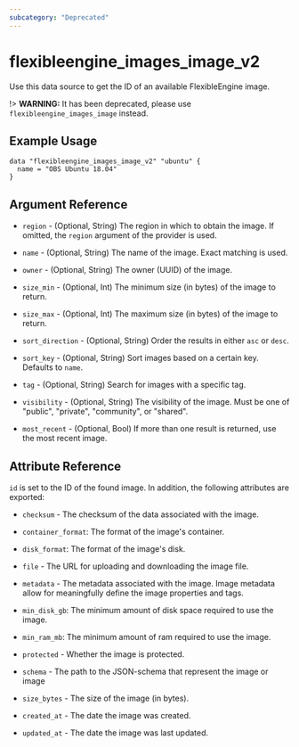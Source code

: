 ```yaml
---
subcategory: "Deprecated"
---
```


# flexibleengine_images_image_v2

Use this data source to get the ID of an available FlexibleEngine image.

!> **WARNING:** It has been deprecated, please use `flexibleengine_images_image` instead.

## Example Usage

```hcl
data "flexibleengine_images_image_v2" "ubuntu" {
  name = "OBS Ubuntu 18.04"
}
```

## Argument Reference

* `region` - (Optional, String) The region in which to obtain the image.
  If omitted, the `region` argument of the provider is used.

* `name` - (Optional, String) The name of the image. Exact matching is used.

* `owner` - (Optional, String) The owner (UUID) of the image.

* `size_min` - (Optional, Int) The minimum size (in bytes) of the image to return.

* `size_max` - (Optional, Int) The maximum size (in bytes) of the image to return.

* `sort_direction` - (Optional, String) Order the results in either `asc` or `desc`.

* `sort_key` - (Optional, String) Sort images based on a certain key. Defaults to `name`.

* `tag` - (Optional, String) Search for images with a specific tag.

* `visibility` - (Optional, String) The visibility of the image. Must be one of
 "public", "private", "community", or "shared".

* `most_recent` - (Optional, Bool) If more than one result is returned, use the most
  recent image.

## Attribute Reference

`id` is set to the ID of the found image. In addition, the following attributes
are exported:

* `checksum` - The checksum of the data associated with the image.

* `container_format`: The format of the image's container.

* `disk_format`: The format of the image's disk.

* `file` - The URL for uploading and downloading the image file.

* `metadata` - The metadata associated with the image.
   Image metadata allow for meaningfully define the image properties and tags.

* `min_disk_gb`: The minimum amount of disk space required to use the image.

* `min_ram_mb`: The minimum amount of ram required to use the image.

* `protected` - Whether the image is protected.

* `schema` - The path to the JSON-schema that represent
   the image or image

* `size_bytes` - The size of the image (in bytes).

* `created_at` - The date the image was created.

* `updated_at` - The date the image was last updated.
